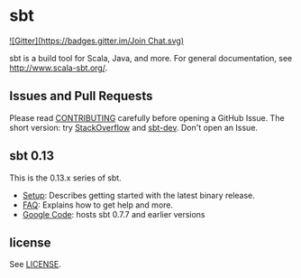   [Google Code]: http://code.google.com/p/simple-build-tool
  [CONTRIBUTING]: CONTRIBUTING.md
  [Setup]: http://www.scala-sbt.org/release/docs/Getting-Started/Setup
  [FAQ]: http://www.scala-sbt.org/release/docs/faq
  [sbt-dev]: https://groups.google.com/d/forum/sbt-dev
  [StackOverflow]: http://stackoverflow.com/tags/sbt
  [LICENSE]: LICENSE

sbt
===
[![Gitter](https://badges.gitter.im/Join Chat.svg)](https://gitter.im/sbt/sbt?utm_source=badge&utm_medium=badge&utm_campaign=pr-badge&utm_content=badge)

sbt is a build tool for Scala, Java, and more.
For general documentation, see http://www.scala-sbt.org/.

Issues and Pull Requests
------------------------

Please read [CONTRIBUTING] carefully before opening a GitHub Issue.
The short version: try [StackOverflow] and [sbt-dev]. Don't open an Issue.

sbt 0.13
--------

This is the 0.13.x series of sbt.

 * [Setup]: Describes getting started with the latest binary release.
 * [FAQ]: Explains how to get help and more.
 * [Google Code]: hosts sbt 0.7.7 and earlier versions

license
-------

See [LICENSE].
